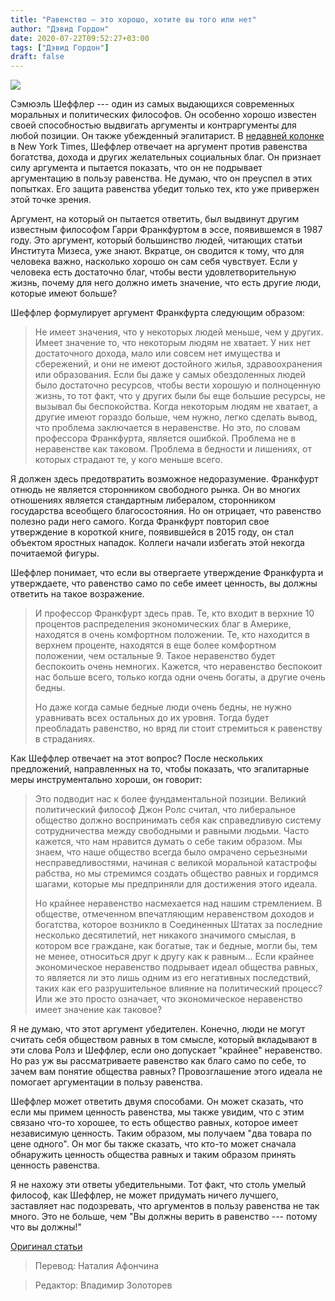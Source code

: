 ```yaml
---
title: "Равенство — это хорошо, хотите вы того или нет"
author: "Дэвид Гордон"
date: 2020-07-22T09:52:27+03:00
tags: ["Дэвид Гордон"]
draft: false
---
```

![](https://cdn.mises.org/styles/slideshow/s3/static-page/img/05_FridayPhil_DG_Wire_750x516_0.jpg?itok=q2pP7CtC)

Сэмюэль Шеффлер --- один из самых выдающихся современных моральных и политических философов. Он особенно хорошо известен своей способностью выдвигать аргументы и контраргументы для любой позиции. Он также убежденный эгалитарист. В [недавней колонке](https://www.nytimes.com/2020/07/01/opinion/economic-inequality-moral-philosophy.html?searchResultPosition=1) в New York Times, Шеффлер отвечает на аргумент против равенства богатства, дохода и других желательных социальных благ. Он признает силу аргумента и пытается показать, что он не подрывает аргументацию в пользу равенства. Не думаю, что он преуспел в этих попытках. Его защита равенства убедит только тех, кто уже привержен этой точке зрения.

Аргумент, на который он пытается ответить, был выдвинут другим известным философом Гарри Франкфуртом в эссе, появившемся в 1987 году. Это аргумент, который большинство людей, читающих статьи Института Мизеса, уже знают. Вкратце, он сводится к тому, что для человека важно, насколько хорошо он сам себя чувствует. Если у  человека есть достаточно благ, чтобы вести удовлетворительную жизнь, почему для него должно иметь значение, что есть другие люди, которые имеют больше?

Шеффлер формулирует аргумент Франкфурта следующим образом:

> Не имеет значения, что у некоторых людей меньше, чем у других. Имеет значение то, что некоторым людям не хватает. У них нет достаточного дохода, мало или совсем нет имущества и сбережений, и они не имеют достойного жилья, здравоохранения или образования. Если бы даже у самых обездоленных людей было достаточно ресурсов, чтобы вести хорошую и полноценную жизнь, то тот факт, что у других были бы еще большие ресурсы, не вызывал бы беспокойства. Когда некоторым людям не хватает, а другие имеют гораздо больше, чем нужно, легко сделать вывод, что проблема заключается в неравенстве. Но это, по словам профессора Франкфурта, является ошибкой. Проблема не в неравенстве как таковом. Проблема в бедности и лишениях, от которых страдают те, у кого меньше всего.

Я должен здесь предотвратить возможное недоразумение. Франкфурт отнюдь не является сторонником свободного рынка. Он во многих отношениях является стандартным либералом, сторонником государства всеобщего благосостояния. Но он отрицает, что равенство полезно ради него самого. Когда Франкфурт повторил свое утверждение в короткой книге, появившейся в 2015 году, он стал объектом яростных нападок. Коллеги начали избегать этой некогда почитаемой фигуры.

Шеффлер понимает, что если вы отвергаете утверждение Франкфурта и утверждаете, что равенство само по себе имеет ценность, вы должны ответить на такое возражение.

> И профессор Франкфурт здесь прав. Те, кто входит в верхние 10 процентов распределения экономических благ в Америке, находятся в очень комфортном положении. Те, кто находится в верхнем проценте, находятся в еще более комфортном положении, чем остальные 9. Такое неравенство будет беспокоить очень немногих. Кажется, что неравенство беспокоит нас больше всего, только когда одни очень богаты, а другие очень бедны.
>
> Но даже когда самые бедные люди очень бедны, не нужно уравнивать всех остальных до их уровня. Тогда будет преобладать равенство, но вряд ли стоит стремиться к равенству в страданиях.

Как Шеффлер отвечает на этот вопрос? После нескольких предложений, направленных на то, чтобы показать, что эгалитарные меры инструментально хороши, он говорит:

> Это подводит нас к более фундаментальной позиции. Великий политический философ Джон Ролс считал, что либеральное общество должно воспринимать себя как справедливую систему сотрудничества между свободными и равными людьми. Часто кажется, что нам нравится думать о себе таким образом. Мы знаем, что наше общество всегда было омрачено серьезными несправедливостями, начиная с великой моральной катастрофы рабства, но мы стремимся создать общество равных и гордимся шагами, которые мы предприняли для достижения этого идеала.
>
> Но крайнее неравенство насмехается над нашим стремлением. В обществе, отмеченном впечатляющим неравенством доходов и богатства, которое возникло в Соединенных Штатах за последние несколько десятилетий, нет никакого значимого смыслая, в котором все граждане, как богатые, так и бедные, могли бы, тем не менее, относиться друг к другу как к равным... Если крайнее экономическое неравенство подрывает идеал общества
равных, то является ли это лишь одним из его негативных последствий, таких как его разрушительное влияние на политический процесс? Или же это просто означает, что экономическое неравенство имеет значение как таковое?

Я не думаю, что этот аргумент убедителен. Конечно, люди не могут считать себя обществом равных в том смысле, который вкладывают в эти слова Ролз и Шеффлер, если оно допускает "крайнее" неравенство. Но раз уж вы рассматриваете равенство как благо само по себе, то зачем вам понятие общества равных? Провозглашение этого идеала не помогает аргументации в пользу равенства.

Шеффлер может ответить двумя способами. Он может сказать, что если мы примем ценность равенства, мы также увидим, что с этим связано что-то хорошее, то есть общество равных, которое имеет независимую ценность. Таким образом, мы получаем "два товара по цене одного". Он мог бы также сказать, что кто-то может сначала обнаружить ценность общества равных и таким образом принять ценность равенства.

Я не нахожу эти ответы убедительными. Тот факт, что столь умелый философ, как Шеффлер, не может придумать ничего лучшего, заставляет нас подозревать, что аргументов в пользу равенства не так много. Это не больше, чем "Вы должны верить в равенство --- потому что вы должны!"

[Оригинал статьи](https://mises.org/wire/equality-good-believe-it-or-else)

> Перевод: Наталия Афончина

> Редактор: Владимир Золоторев

